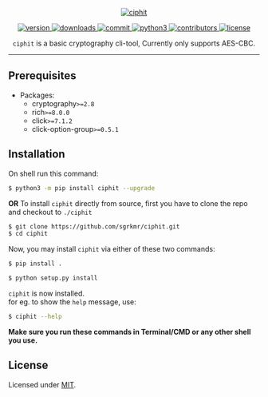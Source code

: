 <p align="center">
    <a href="https://github.com/sgrkmr/ciphit", alt="ciphit">
        <img src="https://user-images.githubusercontent.com/57829219/84270533-7492e380-ab48-11ea-9270-8531ea72ac6e.png", alt="ciphit">
    </a>
</p>
<p align="center">
    <a href="https://pypi.org/project/ciphit/", alt="version">
        <img src="https://img.shields.io/pypi/v/ciphit.svg", alt="version">
    </a>
    <a href="https://pypi.org/project/ciphit/", alt="downloads">
        <img src="https://pepy.tech/badge/ciphit", alt="downloads">
    </a>
    <a href="https://github.com/sgrkmr/ciphit/commits/master", alt="commit">
        <img src="https://img.shields.io/github/last-commit/sgrkmr/ciphit", alt="commit">
    </a>
    <a href="https://www.python.org/downloads/release/python-374/">
        <img src="https://img.shields.io/badge/Python-3.7-blue", alt="python3">
    </a>
    <a href="https://GitHub.com/sgrkmr/ciphit/graphs/contributors/", alt="contributors">
        <img src="https://img.shields.io/github/contributors/sgrkmr/ciphit.svg", alt="contributors">
    </a>
    <a href="https://opensource.org/licenses/MIT" alt="license">
    <img src="https://img.shields.io/github/license/sgrkmr/ciphit.svg", alt="license">
    </a>
</p>

<p align="center">
<code>ciphit</code> is a basic cryptography cli-tool, Currently only supports AES-CBC.
</p>

---
<!--
# Screenshots
![scrn](https://user-images.githubusercontent.com/57829219/84272798-81fd9d00-ab4b-11ea-89e2-c712a16c00a3.png)
-->
## Prerequisites
* Packages:
    * cryptography`>=2.8`
    * rich`>=8.0.0`
    * click`>=7.1.2`
    * click-option-group`>=0.5.1`

## Installation
On shell run this command:
 ```bash
 $ python3 -m pip install ciphit --upgrade
 ```
**OR** To install `ciphit` directly from source, first you have to clone the repo and checkout to `./ciphit`
 ```bash
 $ git clone https://github.com/sgrkmr/ciphit.git
 $ cd ciphit
 ```
Now, you may install `ciphit` via either of these two commands:
 ```bash
 $ pip install .
 ```
 ```bash
 $ python setup.py install
 ```
`ciphit` is now installed.<br/>for eg. to show the `help` message, use:
 ```bash
 $ ciphit --help
 ```
<p><b>Make sure you run these commands in Terminal/CMD or any other shell you use.</b></p>

## License
Licensed under [MIT](https://opensource.org/licenses/MIT).
